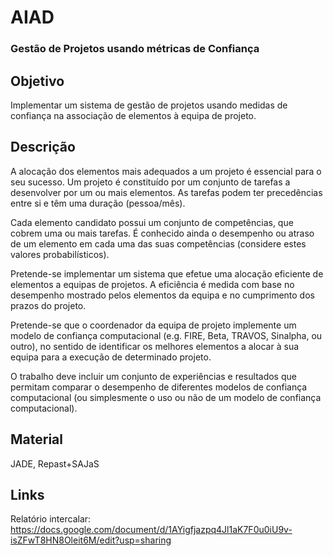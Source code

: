 # AIAD

### Gestão de Projetos usando métricas de Confiança

## Objetivo
Implementar um sistema de gestão de projetos usando medidas de confiança na associação de elementos à equipa de projeto.

## Descrição
A alocação dos elementos mais adequados a um projeto é essencial para o seu sucesso. Um projeto é constituído por um conjunto de tarefas a desenvolver por um ou mais elementos. As tarefas podem ter precedências entre si e têm uma duração (pessoa/mês).

Cada elemento candidato possui um conjunto de competências, que cobrem uma ou mais tarefas. É conhecido ainda o desempenho ou atraso de um elemento em cada uma das suas competências (considere estes valores probabilísticos).

Pretende-se implementar um sistema que efetue uma alocação eficiente de elementos a equipas de projetos. A eficiência é medida com base no desempenho mostrado pelos elementos da equipa e no cumprimento dos prazos do projeto.

Pretende-se que o coordenador da equipa de projeto implemente um modelo de confiança computacional (e.g. FIRE, Beta, TRAVOS, Sinalpha, ou outro), no sentido de identificar os melhores elementos a alocar à sua equipa para a execução de determinado projeto.

O trabalho deve incluir um conjunto de experiências e resultados que permitam comparar o desempenho de diferentes modelos de confiança computacional (ou simplesmente o uso ou não de um modelo de confiança computacional).

## Material
JADE, Repast+SAJaS

## Links
Relatório intercalar: https://docs.google.com/document/d/1AYigfjazpq4Jl1aK7F0u0iU9v-isZFwT8HN8Oleit6M/edit?usp=sharing

